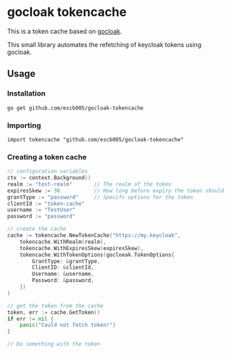 # gocloak tokencache

This is a token cache based on [gocloak](https://github.com/Nerzal/gocloak).

This small library automates the refetching of keycloak tokens using gocloak.

## Usage

### Installation
```
go get github.com/escb005/gocloak-tokencache
```

### Importing
```
import tokencache "github.com/escb005/gocloak-tokencache"
```

### Creating a token cache
```go
// configuration variables
ctx := context.Background()
realm := "test-realm"       // The realm of the token
expiresSkew := 30           // How long before expiry the token should be refetched (in seconds)
grantType := "password"     // Specifc options for the token
clientId := "token-cache"
username := "TestUser"
password := "password"

// create the cache
cache := tokencache.NewTokenCache("https://my.keycloak",
    tokencache.WithRealm(realm),
    tokencache.WithExpiresSkew(expiresSkew),
    tokencache.WithTokenOptions(gocloeak.TokenOptions{
        GrantType: &grantType,
        ClientID: &clientId,
        Username: &username,
        Password: &password,
    })
)

// get the token from the cache
token, err := cache.GetToken()
if err != nil {
    panic("Could not fetch token!")
}

// Do something with the token
```